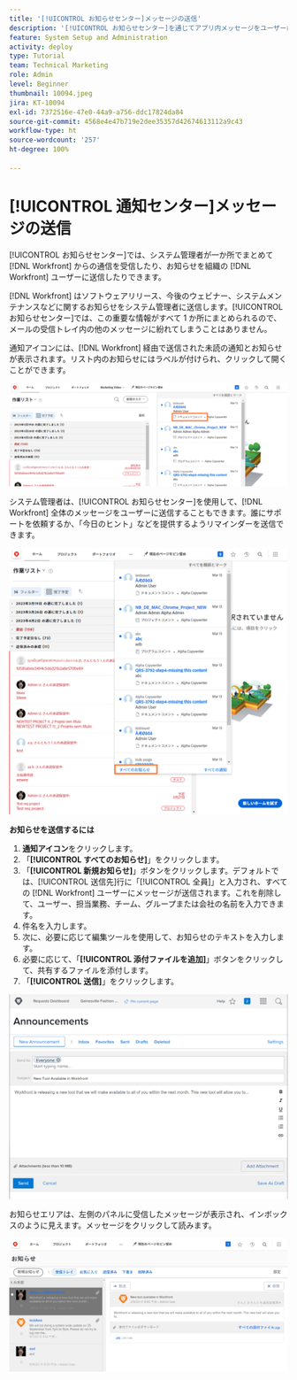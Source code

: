 ```yaml
---
title: '[!UICONTROL お知らせセンター]メッセージの送信'
description: '[!UICONTROL お知らせセンター]を通じてアプリ内メッセージをユーザーに送信する方法を説明します。'
feature: System Setup and Administration
activity: deploy
type: Tutorial
team: Technical Marketing
role: Admin
level: Beginner
thumbnail: 10094.jpeg
jira: KT-10094
exl-id: 7372516e-47e0-44a9-a756-ddc17824da84
source-git-commit: 4568e4e47b719e2dee35357d42674613112a9c43
workflow-type: ht
source-wordcount: '257'
ht-degree: 100%

---
```


<!--
this has the same content as the system administrator notification setup and mangement section of the email and inapp notificiations learning path
-->

# [!UICONTROL 通知センター]メッセージの送信

[!UICONTROL お知らせセンター]では、システム管理者が一か所でまとめて [!DNL Workfront] からの通信を受信したり、お知らせを組織の [!DNL Workfront] ユーザーに送信したりできます。

[!DNL Workfront] はソフトウェアリリース、今後のウェビナー、システムメンテナンスなどに関するお知らせをシステム管理者に送信します。[!UICONTROL お知らせセンター]では、この重要な情報がすべて 1 か所にまとめられるので、メールの受信トレイ内の他のメッセージに紛れてしまうことはありません。

通知アイコンには、[!DNL Workfront] 経由で送信された未読の通知とお知らせが表示されます。リスト内のお知らせにはラベルが付けられ、クリックして開くことができます。

![通知アイコンの下のメッセージリストでのお知らせ](assets/admin-fund-announcements-1.png)

システム管理者は、[!UICONTROL お知らせセンター]を使用して、[!DNL Workfront] 全体のメッセージをユーザーに送信することもできます。誰にサポートを依頼するか、「今日のヒント」などを提供するようリマインダーを送信できます。

![[!UICONTROL すべてのお知らせ]リンク](assets/admin-fund-announcements-2.png)

**お知らせを送信するには**

1. **通知アイコン**&#x200B;をクリックします。
1. 「**[!UICONTROL すべてのお知らせ]**」をクリックします。
1. 「**[!UICONTROL 新規お知らせ]**」ボタンをクリックします。デフォルトでは、[!UICONTROL 送信先]行に「[!UICONTROL 全員]」と入力され、すべての [!DNL Workfront] ユーザーにメッセージが送信されます。これを削除して、ユーザー、担当業務、チーム、グループまたは会社の名前を入力できます。
1. 件名を入力します。
1. 次に、必要に応じて編集ツールを使用して、お知らせのテキストを入力します。
1. 必要に応じて、「**[!UICONTROL 添付ファイルを追加]**」ボタンをクリックして、共有するファイルを添付します。
1. 「**[!UICONTROL 送信]**」をクリックします。

![[!UICONTROL お知らせ] ページにお知らせを書く](assets/admin-fund-announcements-3.png)

お知らせエリアは、左側のパネルに受信したメッセージが表示され、インボックスのように見えます。メッセージをクリックして読みます。

![お知らせページ](assets/admin-fund-announcements-4.png)
